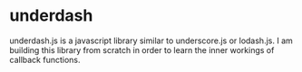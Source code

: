 # underdash
underdash.js is a javascript library similar to underscore.js or lodash.js.
I am building this library from scratch in order to learn the inner workings of callback functions.
